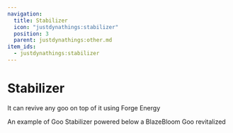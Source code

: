 ```yaml
---
navigation:
  title: Stabilizer
  icon: "justdynathings:stabilizer"
  position: 3
  parent: justdynathings:other.md
item_ids:
  - justdynathings:stabilizer
---
```


# Stabilizer

It can revive any goo on top of it using Forge Energy

<BlockImage id="justdynathings:stabilizer" scale="4.0" p:active="false" p:facing="down" p:goo_found="false"/>

An example of Goo Stabilizer powered below a BlazeBloom Goo revitalized

<GameScene zoom="4" interactive={true}>
  <Block id="justdynathings:stabilizer" p:active="true" p:facing="down" p:goo_found="true"/>
  <Block y="1" id="justdirethings:gooblock_tier2" p:alive="true"/>
</GameScene>

<Recipe id="justdynathings:stabilizer" />

